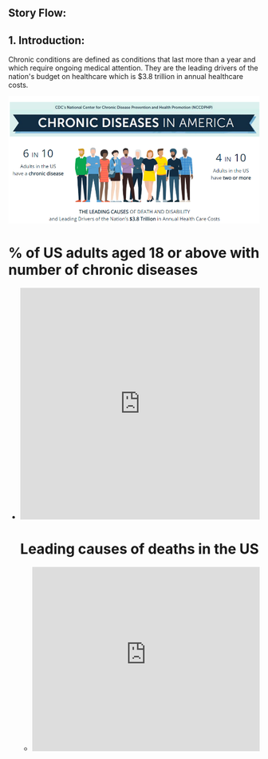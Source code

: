 ## Story Flow: 

## 1. Introduction: 

Chronic conditions are defined as conditions that last more than a year and which require ongoing medical attention. They are the leading drivers of the nation's budget on healthcare which is $3.8 trillion in annual healthcare costs. 

![](/Chronic-disease.PNG)

# % of US adults aged 18 or above with number of chronic diseases
* <iframe title="[ % US adults aged 18 and above with chronic conditions]" aria-label="chart" id="datawrapper-chart-LQPf9" src="https://datawrapper.dwcdn.net/LQPf9/2/" scrolling="no" frameborder="0" style="width: 0; min-width: 100% !important; border: none;" height="464"></iframe><script type="text/javascript">!function(){"use strict";window.addEventListener("message",(function(e){if(void 0!==e.data["datawrapper-height"]){var t=document.querySelectorAll("iframe");for(var a in e.data["datawrapper-height"])for(var r=0;r<t.length;r++){if(t[r].contentWindow===e.source)t[r].style.height=e.data["datawrapper-height"][a]+"px"}}}))}();
</script>
  
# Leading causes of deaths in the US
* <iframe title="Leading Causes of Deaths in the US" aria-label="Bar Chart" id="datawrapper-chart-PiXFR" src="https://datawrapper.dwcdn.net/PiXFR/2/" scrolling="no" frameborder="0" style="width: 0; min-width: 100% !important; border: none;" height="369"></iframe><script type="text/javascript">!function(){"use strict";window.addEventListener("message",(function(e){if(void 0!==e.data["datawrapper-height"]){var t=document.querySelectorAll("iframe");for(var a in e.data["datawrapper-height"])for(var r=0;r<t.length;r++){if(t[r].contentWindow===e.source)t[r].style.height=e.data["datawrapper-height"][a]+"px"}}}))}();
</script>

